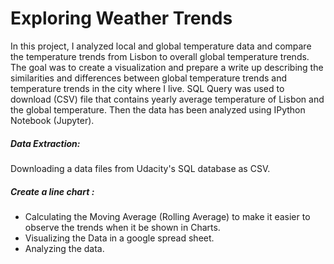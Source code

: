 # Exploring Weather Trends

In this project, I analyzed local and global temperature data and compare the temperature trends from Lisbon to overall global temperature trends.
The goal was to create a visualization and prepare a write up describing the similarities and differences between global temperature trends and temperature trends in the city where I live.
	SQL Query was used to download (CSV) file that contains yearly average temperature of Lisbon and the global temperature.
Then the data has been analyzed using IPython Notebook (Jupyter).



##### Data Extraction:

Downloading a data files from Udacity's SQL database as CSV.



##### Create a line chart :

- Calculating the Moving Average (Rolling Average) to make it easier to observe the trends when it be shown in Charts.
- Visualizing the Data in a google spread sheet.
- Analyzing the data.





